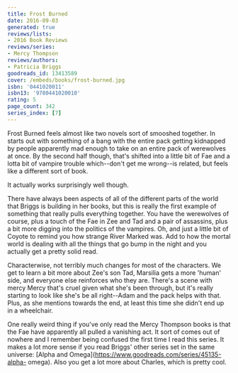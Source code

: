 ```yaml
---
title: Frost Burned
date: 2016-09-03
generated: true
reviews/lists:
- 2016 Book Reviews
reviews/series:
- Mercy Thompson
reviews/authors:
- Patricia Briggs
goodreads_id: 13413589
cover: /embeds/books/frost-burned.jpg
isbn: '0441020011'
isbn13: '9780441020010'
rating: 5
page_count: 342
series_index: [7]
---
```

Frost Burned feels almost like two novels sort of smooshed together. In starts out with something of a bang with the entire pack getting kidnapped by people apparently mad enough to take on an entire pack of werewolves at once. By the second half though, that's shifted into a little bit of Fae and a lotta bit of vampire trouble which--don't get me wrong--is related, but feels like a different sort of book.  

It actually works surprisingly well though.  

<!--more-->

There have always been aspects of all of the different parts of the world that Briggs is building in her books, but this is really the first example of something that really pulls everything together. You have the werewolves of course, plus a touch of the Fae in Zee and Tad and a pair of assassins, plus a bit more digging into the politics of the vampires. Oh, and just a little bit of Coyote to remind you how strange River Marked was. Add to how the mortal world is dealing with all the things that go bump in the night and you actually get a pretty solid read.  

Characterwise, not terribly much changes for most of the characters. We get to learn a bit more about Zee's son Tad, Marsilia gets a more 'human' side, and everyone else reinforces who they are. There's a scene with mercy Mercy that's cruel given what she's been through, but it's really starting to look like she's be all right--Adam and the pack helps with that. Plus, as she mentions towards the end, at least this time she didn't end up in a wheelchair.  

One really weird thing if you've only read the Mercy Thompson books is that the Fae have apparently all pulled a vanishing act. It sort of comes out of nowhere and I remember being confused the first time I read this series. It makes a lot more sense if you read Briggs' other series set in the same universe: [Alpha and Omega](https://www.goodreads.com/series/45135-alpha- omega). Also you get a lot more about Charles, which is pretty cool.